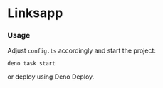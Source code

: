 # Linksapp

### Usage

Adjust `config.ts` accordingly and start the project:

```
deno task start
```

or deploy using Deno Deploy.
